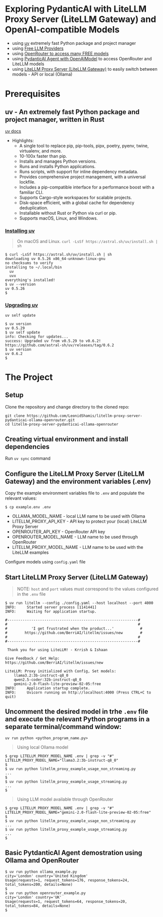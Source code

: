 
# Exploring PydanticAI with LiteLLM Proxy Server (LiteLLM Gateway) and OpenAI-compatible Models

* using [uv](https://github.com/astral-sh/uv) extremely fast Python package and project manager
* using [Free LLM Providers](https://github.com/cheahjs/free-llm-api-resources?tab=readme-ov-file#free-providers)
* using [OpenRouter to access many FREE models](https://openrouter.ai/models?order=pricing-low-to-high)
* using [PydanticAI Agent with OpenAIModel](https://ai.pydantic.dev/models/#openrouter) to access OpenRouter and LiteLLM models
* using [LiteLLM Proxy Server (LiteLLM Gateway)](https://docs.litellm.ai/docs/simple_proxy) to easily switch between  models - API or local (Ollama)

# Prerequisites

## uv - An extremely fast Python package and project manager, written in Rust

[uv docs](https://docs.astral.sh/uv/)

* Highlights:
	* A single tool to replace pip, pip-tools, pipx, poetry, pyenv, twine, virtualenv, and more.
	* 10-100x faster than pip.
	* Installs and manages Python versions.
	* Runs and installs Python applications.
	* Runs scripts, with support for inline dependency metadata.
	* Provides comprehensive project management, with a universal lockfile.
	* Includes a pip-compatible interface for a performance boost with a familiar CLI.
	* Supports Cargo-style workspaces for scalable projects.
	* Disk-space efficient, with a global cache for dependency deduplication.
	* Installable without Rust or Python via curl or pip.
	* Supports macOS, Linux, and Windows.

### [Installing uv](https://docs.astral.sh/uv/getting-started/installation/#installing-uv)

>On macOS and Linux.
`curl -LsSf https://astral.sh/uv/install.sh | sh`

```
$ curl -LsSf https://astral.sh/uv/install.sh | sh
downloading uv 0.5.26 x86_64-unknown-linux-gnu
no checksums to verify
installing to ~/.local/bin
  uv
  uvx
everything's installed!
$ uv --version
uv 0.5.26
$
```

### [Upgrading uv](https://docs.astral.sh/uv/getting-started/installation/#upgrading-uv)

`uv self update`

```
$ uv version
uv 0.5.29
$ uv self update
info: Checking for updates...
success: Upgraded uv from v0.5.29 to v0.6.2! https://github.com/astral-sh/uv/releases/tag/0.6.2
$ uv version
uv 0.6.2
$
```

# The Project

## Setup

Clone the repository and change directory to the cloned repo:

```
git clone https://github.com/LeonidShamis/litellm-proxy-server-pydanticai-ollama-openrouter.git
cd litellm-proxy-server-pydanticai-ollama-openrouter
```

## Creating virtual environment and install dependencies

Run `uv sync` command

## Configure the LiteLLM Proxy Server (LiteLLM Gateway) and the environment variables (.env)

Copy the example environment variables file to `.env` and populate the relevant values:

```
$ cp example.env .env
```

* OLLAMA_MODEL_NAME - local LLM name to be used with Ollama
* LITELLM_PROXY_API_KEY - API key to protect your (local) LiteLLM Proxy Server
* OPENROUTER_API_KEY - OpenRouter API key
* OPENROUTER_MODEL_NAME - LLM name to be used through OpenRouter
* LITELLM_PROXY_MODEL_NAME - LLM name to be used with the LiteLLM examples

Configure models using `config.yaml` file

## Start LiteLLM Proxy Server (LiteLLM Gateway)

>NOTE: `host` and `port` values must correspond to the values configured in the `.env` file

```
$ uv run litellm --config ./config.yaml --host localhost --port 4000
INFO:     Started server process [1141441]
INFO:     Waiting for application startup.

#------------------------------------------------------------#
#                                                            #
#           'I get frustrated when the product...'            #
#        https://github.com/BerriAI/litellm/issues/new        #
#                                                            #
#------------------------------------------------------------#

 Thank you for using LiteLLM! - Krrish & Ishaan

Give Feedback / Get Help: https://github.com/BerriAI/litellm/issues/new

LiteLLM: Proxy initialized with Config, Set models:
    llama3.2:3b-instruct-q8_0
    qwen2.5-coder:32b-instruct-q8_0
    gemini-2.0-flash-lite-preview-02-05:free
INFO:     Application startup complete.
INFO:     Uvicorn running on http://localhost:4000 (Press CTRL+C to quit)
```

## Uncomment the desired model in trhe `.env` file and execute the relevant Python programs **in a separate terminal/command window**:

`uv run python <python_program_name.py>`

>Using local Ollama model

```
$ grep LITELLM_PROXY_MODEL_NAME .env | grep -v "#"
LITELLM_PROXY_MODEL_NAME="llama3.2:3b-instruct-q8_0"
$
$ uv run python litellm_proxy_example_usage_non_streaming.py
...
$
$ uv run python litellm_proxy_example_usage_streaming.py
...
$
```

>Using LLM model available through OpenRouter

```
$ grep LITELLM_PROXY_MODEL_NAME .env | grep -v "#"
LITELLM_PROXY_MODEL_NAME="gemini-2.0-flash-lite-preview-02-05:free"
$
$ uv run python litellm_proxy_example_usage_non_streaming.py
...
$ uv run python litellm_proxy_example_usage_streaming.py
...
$
```

## Basic PytdanticAI Agent demostration using Ollama and OpenRouter

```
$ uv run python ollama_example.py
city='London' country='United Kingdom'
Usage(requests=1, request_tokens=176, response_tokens=24, total_tokens=200, details=None)
$
$ uv run python openrouter_example.py
city='London' country='UK'
Usage(requests=1, request_tokens=64, response_tokens=20, total_tokens=84, details=None)
$
```
